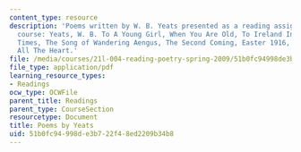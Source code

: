 ```yaml
---
content_type: resource
description: 'Poems written by W. B. Yeats presented as a reading assignment for the
  course: Yeats, W. B. To A Young Girl, When You Are Old, To Ireland In The Coming
  Times, The Song of Wandering Aengus, The Second Coming, Easter 1916, Never Give
  All The Heart.'
file: /media/courses/21l-004-reading-poetry-spring-2009/51b0fc94998de3b722f48ed2209b34b8_MIT21l004s09read01yeats.pdf
file_type: application/pdf
learning_resource_types:
- Readings
ocw_type: OCWFile
parent_title: Readings
parent_type: CourseSection
resourcetype: Document
title: Poems by Yeats
uid: 51b0fc94-998d-e3b7-22f4-8ed2209b34b8
---
```

